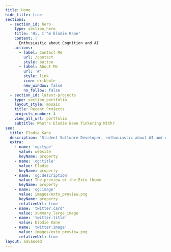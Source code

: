 ```yaml
---
title: Home
hide_title: true
sections:
  - section_id: hero
    type: section_hero
    title: 'Hi, I''m Elodie Kane'
    content: |
      Enthusiastic about Cognition and AI
    actions:
      - label: Contact Me
        url: /contact
        style: button
      - label: About Me
        url: '#'
        style: link
        icon: dribbble
        new_window: false
        no_follow: false
  - section_id: latest-projects
    type: section_portfolio
    layout_style: mosaic
    title: Recent Projects
    projects_number: 4
    view_all_url: portfolio
    subtitle: What's Elodie Been Tinkering With?
seo:
  title: Elodie Kane
  description: 'Student Software Developer, enthusiastic about AI and cognition.'
  extra:
    - name: 'og:type'
      value: website
      keyName: property
    - name: 'og:title'
      value: Elodie
      keyName: property
    - name: 'og:description'
      value: The preview of the Exto theme
      keyName: property
    - name: 'og:image'
      value: images/exto_preview.png
      keyName: property
      relativeUrl: true
    - name: 'twitter:card'
      value: summary_large_image
    - name: 'twitter:title'
      value: Elodie Kane
    - name: 'twitter:image'
      value: images/exto_preview.png
      relativeUrl: true
layout: advanced
---
```

